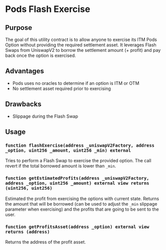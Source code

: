 # Pods Flash Exercise

## Purpose

The goal of this utility contract is to allow anyone to exercise its ITM Pods Option without providing the required settlement asset. It leverages Flash Swaps from UniswapV2 to borrow the settlement amount (+ profit) and pay back once the option is exercised.

## Advantages

- Pods uses no oracles to determine if an option is ITM or OTM
- No settlement asset required prior to exercising

## Drawbacks

- Slippage during the Flash Swap

## Usage

### `function flashExercise(address _uniswapV2Factory, address _option, uint256 _amount, uint256 _min) external`

Tries to perform a Flash Swap to exercise the provided option. The call revert if the total borrowed amount is lower than `_min`.

### `function getEstimatedProfits(address _uniswapV2Factory, address _option, uint256 _amount) external view returns (uint256, uint256)`

Estimated the profit from exercising the options with current state. Returns the amount that will be borrowed (can be used to adjust the `_min` slippage parameter when exercising) and the profits that are going to be sent to the user.

### `function getProfitsAsset(address _option) external view returns (address)`

Returns the address of the profit asset.
